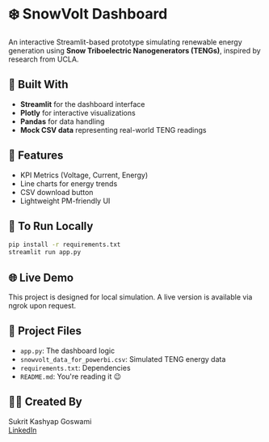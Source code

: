 
# ❄️ SnowVolt Dashboard

An interactive Streamlit-based prototype simulating renewable energy generation using **Snow Triboelectric Nanogenerators (TENGs)**, inspired by research from UCLA.

## 🔧 Built With
- **Streamlit** for the dashboard interface
- **Plotly** for interactive visualizations
- **Pandas** for data handling
- **Mock CSV data** representing real-world TENG readings

## 🎯 Features
- KPI Metrics (Voltage, Current, Energy)
- Line charts for energy trends
- CSV download button
- Lightweight PM-friendly UI

## 🚀 To Run Locally
```bash
pip install -r requirements.txt
streamlit run app.py
```

## 🌐 Live Demo
This project is designed for local simulation. A live version is available via ngrok upon request.

## 📁 Project Files
- `app.py`: The dashboard logic
- `snowvolt_data_for_powerbi.csv`: Simulated TENG energy data
- `requirements.txt`: Dependencies
- `README.md`: You're reading it 😉

## 👨‍💼 Created By
Sukrit Kashyap Goswami  
[LinkedIn](https://www.linkedin.com/in/sukritkashyapgoswami/)
